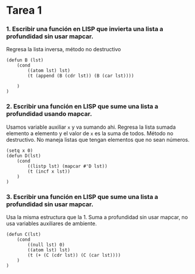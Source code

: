 # Tarea 1

### 1. Escribir una función en LISP que invierta una lista a profundidad sin usar mapcar.
Regresa la lista inversa, método no destructivo
```
(defun B (lst)
	(cond 
		((atom lst) lst)
		(t (append (B (cdr lst)) (B (car lst))))
		
	)
)
```


### 2. Escribir una función en LISP que sume una lista a profundidad usando mapcar.
Usamos variable auxiliar `x` y va sumando ahi. Regresa la lista sumada elemento a elemento
y el valor de `x` es la suma de todos. Método no destructivo. No maneja listas que 
tengan elementos que no sean números.

```
(setq x 0)
(defun D(lst)
	(cond 
		((listp lst) (mapcar #'D lst)) 
		(t (incf x lst))
	)
)
```

### 3. Escribir una función en LISP que sume una lista a profundidad sin usar mapcar.
Usa la misma estructura que la 1. Suma a profundidad sin usar mapcar, no usa variables 
auxiliares de ambiente. 
```
(defun C(lst)
	(cond 
		((null lst) 0)
		((atom lst) lst)
		(t (+ (C (cdr lst)) (C (car lst))))
	)
)
```
